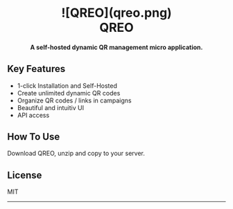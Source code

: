 
<h1 align="center">
  <br>
  ![QREO](qreo.png)
  <br>
  QREO
  <br>
</h1>

<h4 align="center">A self-hosted dynamic QR management micro application.</h4>

## Key Features

* 1-click Installation and Self-Hosted
* Create unlimited dynamic QR codes
* Organize QR codes / links in campaigns
* Beautiful and intuitiv UI
* API access

## How To Use

Download QREO, unzip and copy to your server.


## License

MIT

---


